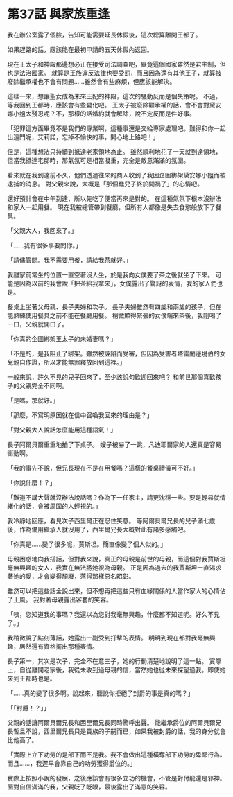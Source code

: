 # 第37話 與家族重逢

我在辦公室露了個臉，告知可能需要延長休假後，這次總算離開王都了。

如果趕路的話，應該能在最初申請的五天休假內返回。

現在王太子和神殿那邊想必正在接受司法調查吧，畢竟這個國家雖然是君主制，但也是法治國家。
就算是王族違反法律也要受罰，而且因為還有其他王子，就算被廢除繼承權也不會有問題……雖然會有些麻煩，但應該能解決。

這樣一來，想讓聖女成為未來王妃的神殿，這次的騷動反而是個失策呢。
不過，等我回到王都時，應該會有些變化吧。
王太子被廢除繼承權的話，會不會對黛安娜小姐太殘忍呢？不，那樣的話婚約就會解除，說不定反而是件好事。

「犯罪這方面畢竟不是我們的專業啊，這種事還是交給專家處理吧。難得和你一起出遠門呢，艾莉諾，忘掉不愉快的事，開心地上路吧！」

但是，這種想法只持續到抵達老家領地為止。
雖然順利地花了一天就到達領地，但當我抵達宅邸時，那氣氛可是相當凝重，完全是敵意滿滿的氛圍。

看來就在我到達前不久，他們透過往來的商人收到了我因企圖綁架黛安娜小姐而被逮捕的消息。
對父親來說，大概是「那個蠢兒子終於闖禍了」的心情吧。

還好預計會在中午到達，所以先吃了便當再來是對的。
在這種氣氛下根本沒辦法和家人一起用餐。
現在我被總管帶到餐廳，但所有人都像是失去食慾般放下了餐具。

「父親大人，我回來了。」

「……我有很多事要問你。」

「請儘管問。我不需要用餐，請給我茶就好。」

我離家前常坐的位置一直空著沒人坐，於是我向女僕要了茶之後就坐了下來。
可能是因為以前的我會說「把茶給我拿來」，女僕露出了驚訝的表情，我的家人們也是。

餐桌上坐著父母親、長子夫婦和次子。
長子夫婦雖然有四歲和兩歲的孩子，但在能熟練使用餐具之前不能在餐廳用餐。
稍微顯得緊張的女僕端來茶後，我剛喝了一口，父親就開口了。

「你真的企圖綁架王太子的未婚妻嗎？」

「不是的，是我阻止了綁架。雖然被誣陷而受審，但因為受害者塔雷蘭邊境伯的女兒親自作證，所以才能無罪釋放回到這裡。」

一般來說，許久不見的兒子回來了，至少該說句歡迎回來吧？
和前世那個喜歡孩子的父親完全不同啊。

「是嗎，那就好。」

「那麼，不寫明原因就在信中召喚我回來的理由是？」

「對父親大人說話怎麼能用這種語氣！」

長子阿爾貝爾重重地拍了下桌子。
嫂子被嚇了一跳，凡迪耶爾家的人還真是容易衝動啊。

「我的事先不說，但兄長現在不是在用餐嗎？這樣的餐桌禮儀可不好。」

「你說什麼！？」

「難道不講大聲就沒辦法說話嗎？作為下一任家主，請更沈穩一些。要是輕易就情緒化的話，會被周圍的人輕視的。」

我冷靜地回應，看見次子西里爾正在忍住笑意。
等阿爾貝爾兄長的兒子滿七歲後，作為備用繼承人就沒用了，西里爾兄長大概對此有諸多感觸吧。

「你真是……變了很多呢，賈斯坦。簡直像變了個人似的。」

母親困惑地向我搭話，但對我來說，真正的母親是前世的母親，而這個對我賈斯坦毫無興趣的女人，我實在無法將她視為母親。
正是因為過去的我賈斯坦一直渴求著她的愛，才會變得頹廢，落得那樣惡名昭彰。

雖然可以把這些話全說出來，但不想再把這些只有血緣關係的人當作家人的心情佔了上風。
我對著母親露出客套的笑容。

「咦，您知道我的事嗎？我還以為您對我毫無興趣，什麼都不知道呢。好久不見了。」

我稍微說了點刻薄話，她露出一副受到打擊的表情。
明明到現在都對我毫無興趣，居然還有資格擺出那種表情。

長子第一，其次是次子，完全不在意三子，她的行動清楚地說明了這一點。
實際上，自從離開老家後，我從未收到過母親的信，當然她也從未來探望過我。即使她來到王都時也是。

「……真的變了很多啊。說起來，聽說你拒絕了封爵的事是真的嗎？」

「「封爵！？」」

父親的話讓阿爾貝爾兄長和西里爾兄長同時驚呼出聲。
能繼承爵位的阿爾貝爾兄長暫且不說，西里爾兄長只是貴族的子嗣而已，如果我被封爵的話，我的身分就會比他高了。

「實際上立下功勞的是部下而不是我。我不會做出這種橫奪部下功勞的卑鄙行為。而且……，我遲早會靠自己的功勞獲得爵位的。」

實際上按照小說的發展，之後應該會有很多立功的機會，不管是對付龍還是邪神。
面對自信滿滿的我，父親眨了眨眼，最後露出了滿意的笑容。